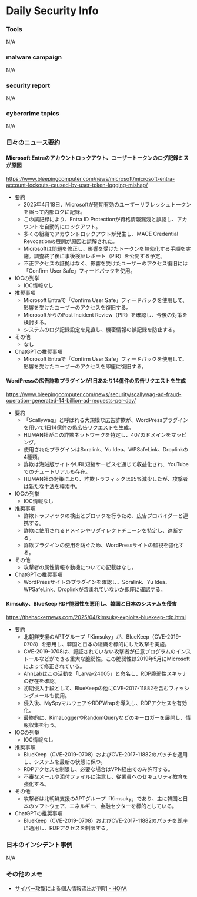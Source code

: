 # Daily Security Info

### Tools
N/A

### malware campaign
N/A

### security report
N/A

### cybercrime topics
N/A

### 日々のニュース要約

#### Microsoft Entraのアカウントロックアウト、ユーザートークンのログ記録ミスが原因
https://www.bleepingcomputer.com/news/microsoft/microsoft-entra-account-lockouts-caused-by-user-token-logging-mishap/

- 要約
    - 2025年4月18日、Microsoftが短期有効のユーザーリフレッシュトークンを誤って内部ログに記録。
    - この誤記録により、Entra ID Protectionが資格情報漏洩と誤認し、アカウントを自動的にロックアウト。
    - 多くの組織でアカウントロックアウトが発生し、MACE Credential Revocationの展開が原因と誤解された。
    - Microsoftは問題を修正し、影響を受けたトークンを無効化する手順を実施。調査終了後に事後検証レポート（PIR）を公開する予定。
    - 不正アクセスの証拠はなく、影響を受けたユーザーのアクセス復旧には「Confirm User Safe」フィードバックを使用。
- IOCの列挙
    - IOC情報なし
- 推奨事項
    - Microsoft Entraで「Confirm User Safe」フィードバックを使用して、影響を受けたユーザーのアクセスを復旧する。
    - MicrosoftからのPost Incident Review（PIR）を確認し、今後の対策を検討する。
    - システムのログ記録設定を見直し、機密情報の誤記録を防止する。
- その他
    - なし
- ChatGPTの推奨事項
    - Microsoft Entraで「Confirm User Safe」フィードバックを使用して、影響を受けたユーザーのアクセスを即座に復旧する。

#### WordPressの広告詐欺プラグインが1日あたり14億件の広告リクエストを生成
https://www.bleepingcomputer.com/news/security/scallywag-ad-fraud-operation-generated-14-billion-ad-requests-per-day/

- 要約
    - 「Scallywag」と呼ばれる大規模な広告詐欺が、WordPressプラグインを用いて1日14億件の偽広告リクエストを生成。
    - HUMAN社がこの詐欺ネットワークを特定し、407のドメインをマッピング。
    - 使用されたプラグインはSoralink、Yu Idea、WPSafeLink、Droplinkの4種類。
    - 詐欺は海賊版サイトやURL短縮サービスを通じて収益化され、YouTubeでのチュートリアルも存在。
    - HUMAN社の対策により、詐欺トラフィックは95%減少したが、攻撃者は新たな手法を模索中。
- IOCの列挙
    - IOC情報なし
- 推奨事項
    - 詐欺トラフィックの検出とブロックを行うため、広告プロバイダーと連携する。
    - 詐欺に使用されるドメインやリダイレクトチェーンを特定し、遮断する。
    - 詐欺プラグインの使用を防ぐため、WordPressサイトの監視を強化する。
- その他
    - 攻撃者の属性情報や動機についての記載はなし。
- ChatGPTの推奨事項
    - WordPressサイトのプラグインを確認し、Soralink、Yu Idea、WPSafeLink、Droplinkが含まれていないか即座に確認する。

#### Kimsuky、BlueKeep RDP脆弱性を悪用し、韓国と日本のシステムを侵害
https://thehackernews.com/2025/04/kimsuky-exploits-bluekeep-rdp.html

- 要約
    - 北朝鮮支援のAPTグループ「Kimsuky」が、BlueKeep（CVE-2019-0708）を悪用し、韓国と日本の組織を標的にした攻撃を実施。
    - CVE-2019-0708は、認証されていない攻撃者が任意プログラムのインストールなどができる重大な脆弱性。この脆弱性は2019年5月にMicrosoftによって修正されている。
    - AhnLabはこの活動を「Larva-24005」と命名し、RDP脆弱性スキャナの存在を確認。
    - 初期侵入手段として、BlueKeepの他にCVE-2017-11882を含むフィッシングメールも使用。
    - 侵入後、MySpyマルウェアやRDPWrapを導入し、RDPアクセスを有効化。
    - 最終的に、KimaLoggerやRandomQueryなどのキーロガーを展開し、情報収集を行う。
- IOCの列挙
    - IOC情報なし
- 推奨事項
    - BlueKeep（CVE-2019-0708）およびCVE-2017-11882のパッチを適用し、システムを最新の状態に保つ。
    - RDPアクセスを制限し、必要な場合はVPN経由でのみ許可する。
    - 不審なメールや添付ファイルに注意し、従業員へのセキュリティ教育を強化する。
- その他
    - 攻撃者は北朝鮮支援のAPTグループ「Kimsuky」であり、主に韓国と日本のソフトウェア、エネルギー、金融セクターを標的としている。
- ChatGPTの推奨事項
    - BlueKeep（CVE-2019-0708）およびCVE-2017-11882のパッチを即座に適用し、RDPアクセスを制限する。

### 日本のインシデント事例
N/A

### その他のメモ
- [サイバー攻撃による個人情報流出が判明 - HOYA](https://www.security-next.com/169522)